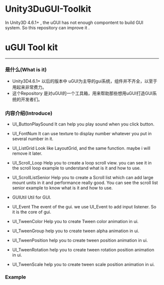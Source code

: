 ﻿# Unity3DuGUI-Toolkit
In Unity3D 4.6.1+ , the uGUI has not enough compontent to build GUI system. So this repository can improve it .

# uGUI Tool kit
---------------------

### 是什么(What is it)
* Unity3D4.6.1+ 以后的版本中 uGUI为主导的gui系统，组件并不齐全，以至于用起来非常费力。
* 这个Repository 是对uGUI的一个工具箱，用来帮助那些想用uGUI打造GUI系统的开发者们。

### 内容介绍(Introduce)
* UI_ButtonPlaySound
	It can help you play sound when you click button.

* UI_FontNum
	It can use texture to display number whatever you put in several number in it.

* UI_ListGrid
	Look like LayoutGrid, and the same function. maybe i will remove it later.

* UI_Scroll_Loop
	Help you to create a loop scroll view. you can see it in the scroll loop example to understand what is it and how to use.

* UI_ScrollListSenior
	Help you to create a Scroll list which can add large mount units in it and performance really good. You can see the scroll list senior example to know what is it and how to use.

* GUIUtil
	Util for GUI.

* UI_Event
	The event of the gui. we use UI_Event to add input listener. So it is the core of gui.

* UI_TweenColor
	Help you to create Tween color animation in ui.

* UI_TweenGroup
	help you to create tween alpha animation in ui.

* UI_TweenPosition
	help you to create tween position animation in ui.

* UI_TweenRotation
	help you to create tween rotation position animation in ui.
	
* UI_TweenScale
	help you to create  tween scale position animation in ui.

### Example

